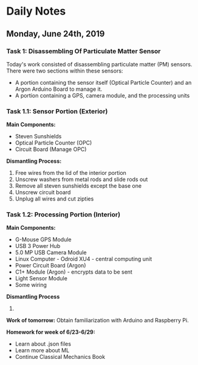 # Daily Notes

## Monday, June 24th, 2019

### Task 1: Disassembling Of Particulate Matter Sensor

Today's work consisted of disassembling particulate matter (PM) sensors. There were two sections within these sensors:

- A portion containing the sensor itself (Optical Particle Counter) and an Argon Arduino Board to manage it.
- A portion containing a GPS, camera module, and the processing units

### Task 1.1: Sensor Portion (Exterior)

**Main Components:**

- Steven Sunshields
- Optical Particle Counter (OPC)
- Circuit Board (Manage OPC)

**Dismantling Process:**
1. Free wires from the lid of the interior portion
2. Unscrew washers from metal rods and slide rods out
3. Remove all steven sunshields except the base one
4. Unscrew circuit board
5. Unplug all wires and cut zipties

### Task 1.2: Processing Portion (Interior)

**Main Components:**

- G-Mouse GPS Module
- USB 3 Power Hub
- 5.0 MP USB Camera Module
- Linux Computer - Odroid XU4 - central computing unit
- Power Circuit Board (Argon)
- C1+ Module (Argon) - encrypts data to be sent
- Light Sensor Module
- Some wiring

**Dismantling Process**

1. 

**Work of tomorrow:** Obtain familiarization with Arduino and Raspberry Pi.

**Homework for week of 6/23-6/29:**
- Learn about .json files
- Learn more about ML
- Continue Classical Mechanics Book
